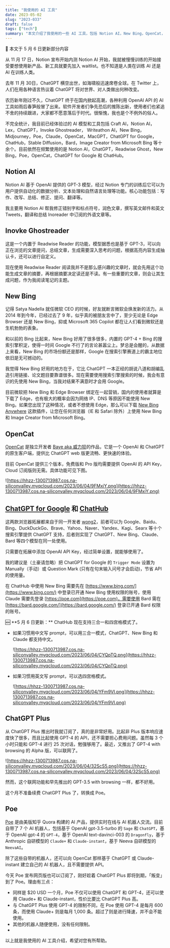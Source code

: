 ```yaml
---
title: "我使用的 AI 工具"
date: 2023-05-02
slug: "2023-033"
draft: false
tags: ["tech"]
summary: "本文介绍了我使用的一些 AI 工具，包括 Notion AI，New Bing，OpenCat，ChatHub，ChatGPT 和 Poe 等。"
---
```


<aside>
📢 本文于 5 月 6 日更新部分内容

</aside>

从 11 月 17 日，Notion 宣布开始内测 Notion AI 开始，我就被慢慢训练的开始接受要想使用新产品、新工具就要先加入 waitlist。也不知道是人类在训练 AI 还是 AI 在训练人类。

去年 11 月 30日，ChatGPT 横空出世，如海啸般迅速席卷全球。在 Twitter 上，人们在用各种语言热议着 ChatGPT 将对世界、对人类做出何种改变。

农历新年刚过不久，ChatGPT 终于在国内掀起高潮，各种利用 OpenAI API 的 AI 工具如雨后春笋般冒了出来。软件开发者们争先恐后的推陈出新，使用者们也紧追不舍的持续跟进，大家都不愿意落后于时代。很惭愧，我也是个不例外的俗人。

不完全统计，我目前已经体验过的 AI 模型和工具包括 Craft AI，Notion AI，Lex，ChatGPT，Invoke Ghostreader， Writeathon AI，New Bing，Midjourney，Poe，Claude，OpenCat，MacGPT，ChatGPT for Google，ChatHub，Stable Diffusion，Bard，Image Creator from Microsoft Bing 等十余个。目前依然在频繁使用的是 Notion AI，ChatGPT，Readwise Ghost，New Bing，Poe，OpenCat，ChatGPT for Google 和 ChatHub。

## Notion AI

Notion AI 基于 OpenAI 提供的 GPT-3 模型，经过 Notion 专门的训练后它可以为用户提供自动化的数据分析、文本处理和自然语言处理等功能。核心功能包括：写作、改写、总结、修正、提问、翻译等。

我主要用 Notion AI 帮我修正错别字和标点符号，润色文章，撰写英文邮件和英文 Tweets，翻译和总结 Inoreader 中订阅的外语文章等。

## Inovke Ghostreader

这是一个内置于 Readwise Reader 的功能，模型据悉也是基于 GPT-3，可以向正在浏览的文章提问，总结文章，生成需要深入思考的问题，根据高亮内容生成抽认卡，还可以进行自定义。

现在使用 Readwise Reader 阅读我并不是那么感兴趣的文章时，就会先用这个功能生成文章的摘要，再根据摘要决定读还是不读。有一些重要的文章，则会让其生成问题，作为我阅读笔记的主题。

## New Bing

记得 Satya Nadella 就任微软 CEO 的时候，好友就断言微软会焕发新的活力。从 2014 年到今年，已经过去了 9 年，似乎真的被朋友言中了，至少无论是 Edge Browser 还是 New Bing，抑或 Microsoft 365 Copilot 都在让人们看到微软还是生机勃勃的表象。

和以前的 Bing 比起来，New Bing 好用了很多很多，内置的 GPT-4 + Bing 的搜索引擎积淀，使得一时间 Google 不行了的言论甚嚣尘上。梦总是会醒的，从数据上来看，New Bing 的市场份额还是那样，Google 在搜索引擎赛道上的霸主地位依旧是无可撼动的。

我觉得 New Bing 好用的地方在于，它比 ChatGPT 一本正经的胡说八道和胡编乱造引用链接、论文题目要靠谱很多。现在需要使用搜索引擎搜索的时候，我会有意识的先使用 New Bing，当我对结果不满意时才会用 Google。

目前微软把 New Bing 和 Edge Browser 绑定在一起营销，国内的使用者就算是下载了 Edge，也有极大的概率会因为网络 IP、DNS 等原因不能使用 New Bing。如果您出现了这种情况，或者不想使用 Edge，那么可以下载 [New Bing Anywhere](https://github.com/haozi/New-Bing-Anywhere) 这款插件，让您在任何浏览器（IE 和 Safari 除外）上使用 New Bing 和 Image Creator from Microsoft Bing。

## OpenCat

[OpenCat](https://apps.apple.com/cn/app/opencat/id6445999201) 是独立开发者 [Baye aka 威力狈](https://twitter.com/waylybaye)的作品，它是一个 OpenAI 和 ChatGPT 的原生客户端，提供比 ChatGPT web 版更流畅、更快速的体验。

目前 OpenCat 提供三个版本，免费版和 Pro 版均需要提供 OpenAI 的 API Key，Cloud 订阅版则无需。具体功能可见下图。

![https://hhzz-1300713987.cos.na-siliconvalley.myqcloud.com/2023/06/04/9FMxiY.png](https://hhzz-1300713987.cos.na-siliconvalley.myqcloud.com/2023/06/04/9FMxiY.png)

## [ChatGPT for Google](https://github.com/wong2/chatgpt-google-extension) 和 [ChatHub](https://github.com/chathub-dev/chathub)

这两款浏览器拓展都来自于同一开发者 [wong2](https://twitter.com/wong2_x)，前者可以为 Google、Baidu、Bing、DuckDuckGo、Brave、Yahoo、Naver、Yandex、Kagi、Searx 等十个搜索引擎提供 ChatGPT 支持，后者则实现了 ChatGPT、New Bing、Claude、Bard 等四个模型在同一处使用。

只需要在拓展中添加 OpenAI API Key，经过简单设置，就能够使用了。

我的建议是（土豪请忽略）把 ChatGPT for Google 的 `Trigger Mode` 设置为 Manually（手动）或 Question Mark (只有在句末输入问号才会启动)，节省 API 的使用量。

在 ChatHub 中使用 New Bing 需要先在 [https://www.bing.com/](https://www.bing.com/) 中登录已开通 New Bing 使用权限的账号，使用 Claude 需要先登录 [https://poe.com](https://poe.com)，需要使用 Bard 需在 [https://bard.google.com/](https://bard.google.com/) 登录已开通 Bard 权限的账号。

<aside>
🆕 **5 月 6 日更新：**
ChatHub 现在支持三合一和四宫格模式了。

- 如果习惯用中文写 prompt，可以用三合一模式，ChatGPT、New Bing 和 Claude 都支持中文。
    
    ![https://hhzz-1300713987.cos.na-siliconvalley.myqcloud.com/2023/06/04/CYQpTQ.png](https://hhzz-1300713987.cos.na-siliconvalley.myqcloud.com/2023/06/04/CYQpTQ.png)
    
- 如果习惯用英文写 prompt，可以选四宫格模式。
    
    ![https://hhzz-1300713987.cos.na-siliconvalley.myqcloud.com/2023/06/04/YFm9VI.png](https://hhzz-1300713987.cos.na-siliconvalley.myqcloud.com/2023/06/04/YFm9VI.png)
    
</aside>

## ChatGPT Plus

从 ChatGPT Plus 推出时我就订阅了，真的是非常好用。比起非 Plus 版本响应速度快了很多，而且比起使用 GPT-4 的 API，还不需要担心费用问题。虽然每 3 个小时只能和 GPT-4 进行 25 次对话，勉强够用了。最近，又推出了 GPT-4 with browsing 的 Alpha 版，可以联网了。

![https://hhzz-1300713987.cos.na-siliconvalley.myqcloud.com/2023/06/04/32ScS5.png](https://hhzz-1300713987.cos.na-siliconvalley.myqcloud.com/2023/06/04/32ScS5.png)

然而，这个联网功能和早先推出的 GPT-3.5 with browsing 一样，都不好用。

这个月不准备续费 ChatGPT Plus 了，转换成 Poe。

## Poe

[Poe](https://poe.com/) 是由美版知乎 Quora 构建的 AI 产品，提供实时在线与 AI 机器人交流。目前自带了 7 个 AI 机器人，包括基于 OpenAI gpt-3.5-turbo 的 `Sage` 和 `ChatGPT`，基于 OpenAI gpt-4 的 `GPT-4`，基于 OpenAI text-davinci-003 的 `Dragonfly`，基于 Anthropic 自研模型的 `Claude+` 和 `Claude-instant`，基于 Neeva 自研模型的 `NeevaAI`。

除了这些自带的机器人，还可以向 OpenCat 那样基于 ChatGPT 或 Claude-instant 建立自己的 AI 机器人，且不需要提供 API。

今天 Poe 宣布网页版也可以订阅了，刚好趁着 ChatGPT Plus 即将到期，「叛变」到了 Poe。理由有三点：

- 同样是 $20 USD 一个月，Poe 不仅可以使用 ChatGPT 和 GPT-4，还可以使用 Claude+ 和 Claude-instant，性价比要比 ChatGPT Plus 高。
- 与 ChatGPT Plus 使用 GPT-4 的限制不同，在 Poe 使用 GPT-4 是每月 600 条，而使用 Claude+ 则是每月 1,000 条。超过了则是进行降速，并不会不能使用。
- 其他的机器人随便使用，没有任何限制。
- 

以上就是我使用的 AI 工具介绍，希望对您有所帮助。